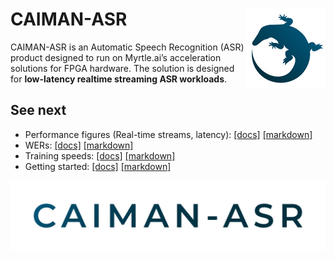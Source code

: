 # CAIMAN-ASR <img align="right" src="docs/src/assets/caiman-asr-favicon.png">

CAIMAN-ASR is an Automatic Speech Recognition (ASR)
product designed to run on Myrtle.ai’s acceleration solutions for FPGA hardware.
The solution is designed for **low-latency realtime streaming ASR workloads**.

## See next

- Performance figures (Real-time streams, latency): [\[docs\]](https://caiman-asr.myrtle.ai/key_features.html#model-configurations) [\[markdown\]](docs/src/key_features.md#model-configurations)
- WERs: [\[docs\]](https://caiman-asr.myrtle.ai/key_features.html#word-error-rates-wers) [\[markdown\]](docs/src/key_features.md#word-error-rates-wers)
- Training speeds: [\[docs\]](https://caiman-asr.myrtle.ai/training/training_times.html) [\[markdown\]](docs/src/training/training_times.md)
- Getting started: [\[docs\]](https://caiman-asr.myrtle.ai/introduction.html) [\[markdown\]](docs/src/introduction.md)

![CAIMAN-ASR Logo](docs/src/assets/CAIMAN-ASR-wordmark.png)
